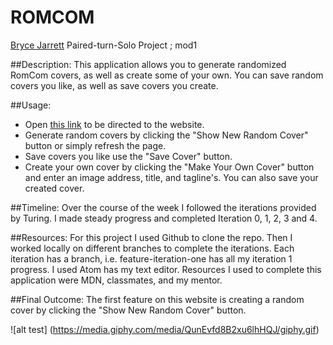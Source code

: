 
# ROMCOM

[Bryce Jarrett](https://github.com/brycemara) Paired-turn-Solo Project ; mod1

##Description:
  This application allows you to generate randomized RomCom covers, as well as create some of your own. You can save random covers you like, as well as save covers you create.

##Usage:
  - Open [this link](file:///Users/brycemarajarrett/romcom/index.html) to be directed to the website.
  - Generate random covers by clicking the "Show New Random Cover" button or simply refresh the page.
  - Save covers you like use the "Save Cover" button.
  - Create your own cover by clicking the "Make Your Own Cover" button and enter an image address, title, and tagline's. You can also save your created cover.

##Timeline:
  Over the course of the week I followed the iterations provided by Turing. I made steady progress and completed Iteration 0, 1, 2, 3 and 4.

##Resources:
  For this project I used Github to clone the repo. Then I worked locally on different branches to complete the iterations. Each iteration has a branch, i.e. feature-iteration-one has all my iteration 1 progress. I used Atom has my text editor. Resources I used to complete this application were MDN, classmates, and my mentor.

##Final Outcome:
The first feature on this website is creating a random cover by clicking the "Show New Random Cover" button.

![alt test] (https://media.giphy.com/media/QunEvfd8B2xu6lhHQJ/giphy.gif)
